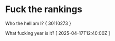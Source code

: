 # Fuck the rankings

Who the hell am I?
{ 30110273 }

What fucking year is it?
[ 2025-04-17T12:40:00Z ]
